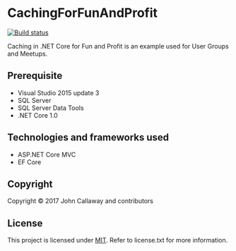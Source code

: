 # CachingForFunAndProfit

[![Build status](https://travis-ci.org/ovation22/CachingForFunAndProfit.svg?branch=master)](https://travis-ci.org/ovation22/CachingForFunAndProfit)

Caching in .NET Core for Fun and Profit is an example used for User Groups and Meetups.

## Prerequisite
- Visual Studio 2015 update 3
- SQL Server
- SQL Server Data Tools
- .NET Core 1.0

## Technologies and frameworks used
- ASP.NET Core MVC
- EF Core

## Copyright

Copyright © 2017 John Callaway and contributors

## License

This project is licensed under [MIT](http://www.opensource.org/licenses/mit-license.php "Read more about the MIT license form"). Refer to license.txt for more information.
